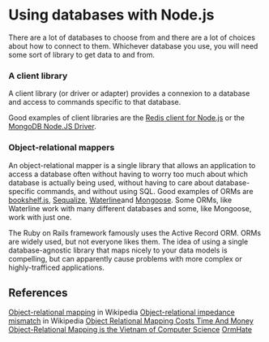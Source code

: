 # Using databases with Node.js

There are a lot of databases to choose from and there are a lot of choices about how to connect to them. Whichever database you use, you will need some sort of library to get data to and from.

### A client library
A client library (or driver or adapter) provides a connexion to a database and access to commands specific to that database. 

Good examples of client libraries are the [Redis client for Node.js](https://github.com/NodeRedis/node_redis) or the [MongoDB Node.JS Driver](https://github.com/mongodb/node-mongodb-native).

### Object-relational mappers
An object-relational mapper is a single library that allows an application to access a database often without having to worry too much about which database is actually being used, without having to care about database-specific commands, and without using SQL. 
Good examples of ORMs are [bookshelf.js](https://github.com/tgriesser/bookshelf), [Sequalize](https://github.com/sequelize/sequelize), [Waterline](https://github.com/sequelize/sequelize )and [Mongoose](https://github.com/Automattic/mongoose). Some ORMs, like Waterline work with many different databases and some, like Mongoose, work with just one.

The Ruby on Rails framework famously uses the Active Record ORM. ORMs are widely used, but not everyone likes them. The idea of using a single database-agnostic library that maps nicely to your data models is compelling, but can apparently cause problems with more complex or highly-trafficed applications.

## References
[Object-relational mapping](https://en.wikipedia.org/wiki/Object-relational_mapping) in Wikipedia
[Object-relational impedance mismatch](https://en.wikipedia.org/wiki/Object-relational_impedance_mismatch) in Wikipedia
[Object Relational Mapping Costs Time And Money](http://c2.com/cgi/wiki?ObjectRelationalMappingCostsTimeAndMoney)
[Object-Relational Mapping is the Vietnam of Computer Science](http://blog.codinghorror.com/object-relational-mapping-is-the-vietnam-of-computer-science/)
[OrmHate](http://martinfowler.com/bliki/OrmHate.html)
